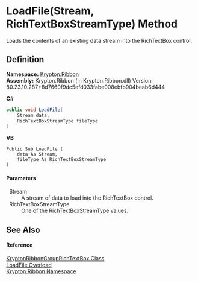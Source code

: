 # LoadFile(Stream, RichTextBoxStreamType) Method


Loads the contents of an existing data stream into the RichTextBox control.



## Definition
**Namespace:** <a href="1e9bc734-cff9-e9b8-f013-94cdac669794.md">Krypton.Ribbon</a>  
**Assembly:** Krypton.Ribbon (in Krypton.Ribbon.dll) Version: 80.23.10.287+8d7660f9dc5efd033fabe008ebfb904beab6d444

**C#**
``` C#
public void LoadFile(
	Stream data,
	RichTextBoxStreamType fileType
)
```
**VB**
``` VB
Public Sub LoadFile ( 
	data As Stream,
	fileType As RichTextBoxStreamType
)
```



#### Parameters
<dl><dt>  Stream</dt><dd>A stream of data to load into the RichTextBox control.</dd><dt>  RichTextBoxStreamType</dt><dd>One of the RichTextBoxStreamType values.</dd></dl>

## See Also


#### Reference
<a href="405a46a1-72b8-c818-b203-0b62cf064e57.md">KryptonRibbonGroupRichTextBox Class</a>  
<a href="c229cd24-fc93-b8f8-2fa0-d69a76ac6c04.md">LoadFile Overload</a>  
<a href="1e9bc734-cff9-e9b8-f013-94cdac669794.md">Krypton.Ribbon Namespace</a>  
